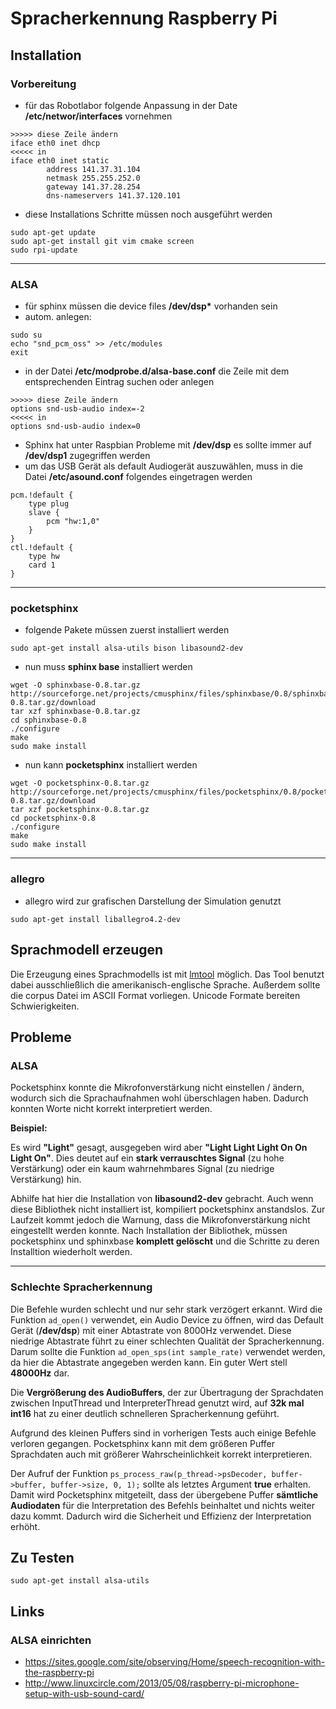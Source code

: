 # Spracherkennung Raspberry Pi

## Installation

### Vorbereitung

* für das Robotlabor folgende Anpassung in der Date __/etc/networ/interfaces__ vornehmen

```
>>>>> diese Zeile ändern
iface eth0 inet dhcp
<<<<< in
iface eth0 inet static
        address 141.37.31.104
        netmask 255.255.252.0
        gateway 141.37.28.254
        dns-nameservers 141.37.120.101
```

* diese Installations Schritte müssen noch ausgeführt werden

```
sudo apt-get update 
sudo apt-get install git vim cmake screen
sudo rpi-update
```

---

### ALSA

* für sphinx müssen die device files __/dev/dsp*__ vorhanden sein
* autom. anlegen:

```
sudo su
echo "snd_pcm_oss" >> /etc/modules
exit
```

* in der Datei __/etc/modprobe.d/alsa-base.conf__ die Zeile mit  dem entsprechenden Eintrag suchen oder anlegen

```
>>>>> diese Zeile ändern
options snd-usb-audio index=-2
<<<<< in
options snd-usb-audio index=0
```

* Sphinx hat unter Raspbian Probleme mit __/dev/dsp__ es sollte immer auf __/dev/dsp1__ zugegriffen werden
* um das USB Gerät als default Audiogerät auszuwählen, muss in die Datei __/etc/asound.conf__ folgendes eingetragen werden

```
pcm.!default {
    type plug
    slave {
        pcm "hw:1,0"
    }
}
ctl.!default {
    type hw
    card 1
}
```

---

### pocketsphinx

* folgende Pakete müssen zuerst installiert werden

```
sudo apt-get install alsa-utils bison libasound2-dev
```

* nun muss __sphinx base__ installiert werden

```
wget -O sphinxbase-0.8.tar.gz http://sourceforge.net/projects/cmusphinx/files/sphinxbase/0.8/sphinxbase-0.8.tar.gz/download
tar xzf sphinxbase-0.8.tar.gz
cd sphinxbase-0.8
./configure
make
sudo make install
```

* nun kann __pocketsphinx__ installiert werden

```
wget -O pocketsphinx-0.8.tar.gz http://sourceforge.net/projects/cmusphinx/files/pocketsphinx/0.8/pocketsphinx-0.8.tar.gz/download
tar xzf pocketsphinx-0.8.tar.gz
cd pocketsphinx-0.8
./configure
make
sudo make install
```

---

### allegro

* allegro wird zur grafischen Darstellung der Simulation genutzt

```
sudo apt-get install liballegro4.2-dev
```

## Sprachmodell erzeugen

Die Erzeugung eines Sprachmodells ist mit [lmtool](http://www.speech.cs.cmu.edu/tools/lmtool-new.html) möglich.
Das Tool benutzt dabei ausschließlich die amerikanisch-englische Sprache. Außerdem sollte die corpus Datei im ASCII Format vorliegen. Unicode Formate bereiten Schwierigkeiten.

## Probleme

### ALSA

Pocketsphinx konnte die Mikrofonverstärkung nicht einstellen / ändern, wodurch sich die Sprachaufnahmen wohl überschlagen haben. Dadurch konnten Worte nicht korrekt interpretiert werden.

__Beispiel:__

Es wird __"Light"__ gesagt, ausgegeben wird aber __"Light Light Light On On Light On"__. Dies deutet auf ein __stark verrauschtes Signal__ (zu hohe Verstärkung)
oder ein kaum wahrnehmbares Signal (zu niedrige Verstärkung) hin.

Abhilfe hat hier die Installation von __libasound2-dev__ gebracht. Auch wenn diese Bibliothek nicht installiert ist, kompiliert pocketsphinx anstandslos. Zur Laufzeit kommt jedoch die Warnung, dass die Mikrofonverstärkung nicht eingestellt werden konnte. Nach Installation der Bibliothek, müssen pocketsphinx und sphinxbase __komplett gelöscht__ und die Schritte zu deren Installtion wiederholt werden.

---

### Schlechte Spracherkennung

Die Befehle wurden schlecht und nur sehr stark verzögert erkannt. Wird die Funktion ```ad_open()``` verwendet, ein Audio Device zu öffnen, wird das Default Gerät (__/dev/dsp__) mit einer Abtastrate von 8000Hz verwendet. 
Diese niedrige Abtastrate führt zu einer schlechten Qualität der Spracherkennung. Darum sollte die Funktion ```ad_open_sps(int sample_rate)``` verwendet werden, da hier die Abtastrate angegeben werden kann. Ein guter Wert
stell __48000Hz__ dar.

Die __Vergrößerung des AudioBuffers__, der zur Übertragung der Sprachdaten zwischen InputThread und InterpreterThread genutzt wird, auf __32k mal int16__ hat zu einer deutlich schnelleren Spracherkennung geführt.

Aufgrund des kleinen Puffers sind in vorherigen Tests auch einige Befehle verloren gegangen. Pocketsphinx kann mit dem größeren Puffer Sprachdaten auch mit größerer Wahrscheinlichkeit korrekt interpretieren.

Der Aufruf der Funktion ```ps_process_raw(p_thread->psDecoder, buffer->buffer, buffer->size, 0, 1);``` sollte als letztes Argument __true__ erhalten. Damit wird Pocketsphinx mitgeteilt, dass der übergebene Puffer __sämtliche Audiodaten__ für die Interpretation des Befehls beinhaltet und nichts weiter dazu kommt. Dadurch wird die Sicherheit und Effizienz der Interpretation erhöht.

## Zu Testen

```
sudo apt-get install alsa-utils
```

## Links

### ALSA einrichten

* https://sites.google.com/site/observing/Home/speech-recognition-with-the-raspberry-pi
* http://www.linuxcircle.com/2013/05/08/raspberry-pi-microphone-setup-with-usb-sound-card/

